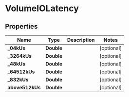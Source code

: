 # VolumeIOLatency

## Properties
Name | Type | Description | Notes
------------ | ------------- | ------------- | -------------
**_04kUs** | **Double** |  |  [optional]
**_3264kUs** | **Double** |  |  [optional]
**_48kUs** | **Double** |  |  [optional]
**_64512kUs** | **Double** |  |  [optional]
**_832kUs** | **Double** |  |  [optional]
**above512kUs** | **Double** |  |  [optional]
